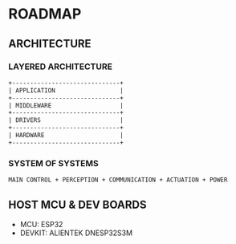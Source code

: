 # ROADMAP

## ARCHITECTURE

### LAYERED ARCHITECTURE

```txt
+------------------------------+
| APPLICATION                  |
+------------------------------+
| MIDDLEWARE                   |
+------------------------------+
| DRIVERS                      |
+------------------------------+
| HARDWARE                     |
+------------------------------+

```

### SYSTEM OF SYSTEMS

```txt
MAIN CONTROL + PERCEPTION + COMMUNICATION + ACTUATION + POWER
```

## HOST MCU & DEV BOARDS

- MCU: ESP32
- DEVKIT: ALIENTEK DNESP32S3M 
